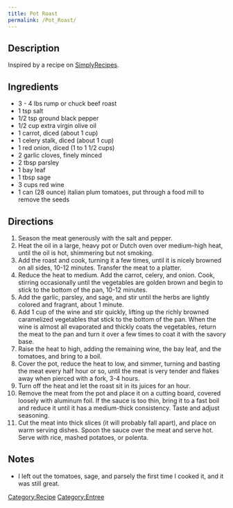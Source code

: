 ```yaml
---
title: Pot Roast
permalink: /Pot_Roast/
---
```


Description
-----------

Inspired by a recipe on [SimplyRecipes](http://elise.com/recipes/archives/004316italian_pot_roast.php).

Ingredients
-----------

-   3 - 4 lbs rump or chuck beef roast
-   1 tsp salt
-   1/2 tsp ground black pepper
-   1/2 cup extra virgin olive oil
-   1 carrot, diced (about 1 cup)
-   1 celery stalk, diced (about 1 cup)
-   1 red onion, diced (1 to 1 1/2 cups)
-   2 garlic cloves, finely minced
-   2 tbsp parsley
-   1 bay leaf
-   1 tbsp sage
-   3 cups red wine
-   1 can (28 ounce) italian plum tomatoes, put through a food mill to remove the seeds

Directions
----------

1.  Season the meat generously with the salt and pepper.
2.  Heat the oil in a large, heavy pot or Dutch oven over medium-high heat, until the oil is hot, shimmering but not smoking.
3.  Add the roast and cook, turning it a few times, until it is nicely browned on all sides, 10-12 minutes. Transfer the meat to a platter.
4.  Reduce the heat to medium. Add the carrot, celery, and onion. Cook, stirring occasionally until the vegetables are golden brown and begin to stick to the bottom of the pan, 10-12 minutes.
5.  Add the garlic, parsley, and sage, and stir until the herbs are lightly colored and fragrant, about 1 minute.
6.  Add 1 cup of the wine and stir quickly, lifting up the richly browned caramelized vegetables that stick to the bottom of the pan. When the wine is almost all evaporated and thickly coats the vegetables, return the meat to the pan and turn it over a few times to coat it with the savory base.
7.  Raise the heat to high, adding the remaining wine, the bay leaf, and the tomatoes, and bring to a boil.
8.  Cover the pot, reduce the heat to low, and simmer, turning and basting the meat every half hour or so, until the meat is very tender and flakes away when pierced with a fork, 3-4 hours.
9.  Turn off the heat and let the roast sit in its juices for an hour.
10. Remove the meat from the pot and place it on a cutting board, covered loosely with aluminum foil. If the sauce is too thin, bring it to a fast boil and reduce it until it has a medium-thick consistency. Taste and adjust seasoning.
11. Cut the meat into thick slices (it will probably fall apart), and place on warm serving dishes. Spoon the sauce over the meat and serve hot. Serve with rice, mashed potatoes, or polenta.

Notes
-----

-   I left out the tomatoes, sage, and parsely the first time I cooked it, and it was still great.

[Category:Recipe](/Category:Recipe "wikilink") [Category:Entree](/Category:Entree "wikilink")